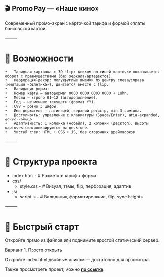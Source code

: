 ## 🎬 Promo Pay — «Наше кино»

Современный промо-экран с карточкой тарифа и формой оплаты банковской картой.

⸻

# 🚀 Возможности
	•	Тарифная карточка с 3D-flip: кликом по синей карточке показывается оборот с преимуществами (без зеркала/артефактов).
	•	Перфорация-декор: полукруглые выемки по центру слева/справа (имитация «билетика»), двигается вместе с flip.
	•	Валидация формы:
	•	Номер карты — автоформат 0000 0000 0000 0000 + Luhn.
	•	Месяц — строго 01–12 (автодополнение).
	•	Год — не меньше текущего (формат YY).
	•	CVV — ровно 3 цифры.
	•	Имя держателя — латиницей, верхний регистр, min 3 символа.
	•	Доступность: управление с клавиатуры (Space/Enter), aria-expanded, фокус-кольца.
	•	Адаптивность: 1 колонка (мобайл), 2 колонки (десктоп). Высоты карточек синхронизируются на десктопе.
	•	Чистый стек: HTML + CSS + JS, без сторонних фреймворков.

⸻

# 📁 Структура проекта

 - index.html - # Разметка: тариф + форма
 - css/
    - style.css - # Визуал, темы, flip, перфорация, адаптив
 - js/
    - script.js - # Валидация, форматирование, flip, sync heights


⸻

# 🔧 Быстрый старт

Откройте прямо из файлов или поднимите простой статический сервер.

Вариант 1. Просто открыть

Откройте index.html двойным кликом — достаточно для просмотра.

Также просмотреть проект, можно [**по ссылке**](https://bigvovaruu.github.io/card/).